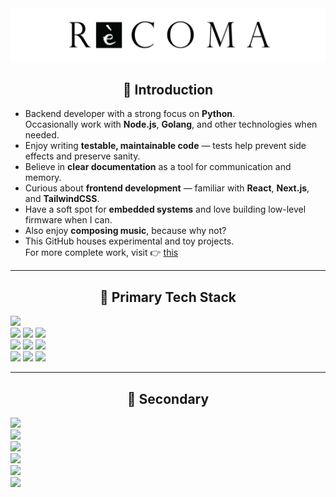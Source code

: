 <div align="center">
  <img src="profile.png" alt="profile" />
</div>

<div align="center">
  <h2>👋 Introduction</h2>
</div>

- Backend developer with a strong focus on **Python**.  
  Occasionally work with **Node.js**, **Golang**, and other technologies when needed.
- Enjoy writing **testable, maintainable code** — tests help prevent side effects and preserve sanity.
- Believe in **clear documentation** as a tool for communication and memory.
- Curious about **frontend development** — familiar with **React**, **Next.js**, and **TailwindCSS**.
- Have a soft spot for **embedded systems** and love building low-level firmware when I can.
- Also enjoy **composing music**, because why not?
- This GitHub houses experimental and toy projects.  
  For more complete work, visit 👉 [this](https://github.com/sweetcase-production)

---

<div align="center">
  <h2>🔧 Primary Tech Stack</h2>
</div>

![](https://img.shields.io/badge/Python-FFD43B?style=flat-square&logo=python&logoColor=blue)  
![](https://img.shields.io/badge/Django-092E20?style=flat-square&logo=django&logoColor=green) ![](https://img.shields.io/badge/Django%20REST-ff1709?style=flat-square&logo=django&logoColor=white) ![](https://img.shields.io/badge/FastAPI-109989?style=flat-square&logo=fastapi&logoColor=white)  
![](https://img.shields.io/badge/MySQL-005C84?style=flat-square&logo=mysql&logoColor=white) ![](https://img.shields.io/badge/SQLite-003B57?style=flat-square&logo=sqlite&logoColor=white) ![](https://img.shields.io/badge/Redis-%23DD0031.svg?&style=flat-square&logo=redis&logoColor=white)  
![](https://img.shields.io/badge/Docker-2CA5E0?style=flat-square&logo=docker&logoColor=white) ![](https://img.shields.io/badge/AWS-FF9900?style=flat-square&logo=amazonaws&logoColor=white) ![](https://img.shields.io/badge/GitHub%20Actions-100000?style=flat-square&logo=github&logoColor=white)

---

<div align="center">
  <h2>🧪 Secondary</h2>
</div>

![](https://img.shields.io/badge/Go-00ADD8?style=flat-square&logo=go&logoColor=white)  
![](https://img.shields.io/badge/TypeScript-%23007ACC.svg?style=flat-square&logo=typescript&logoColor=white)  
![](https://img.shields.io/badge/React-%2320232a.svg?style=flat-square&logo=react&logoColor=%2361DAFB)  
![](https://img.shields.io/badge/Next.js-black?style=flat-square&logo=next.js&logoColor=white)  
![](https://img.shields.io/badge/Tailwind_CSS-38B2AC?style=flat-square&logo=tailwind-css&logoColor=white)  
![](https://img.shields.io/badge/Jekyll-CC0000?style=flat-square&logo=jekyll&logoColor=white)

